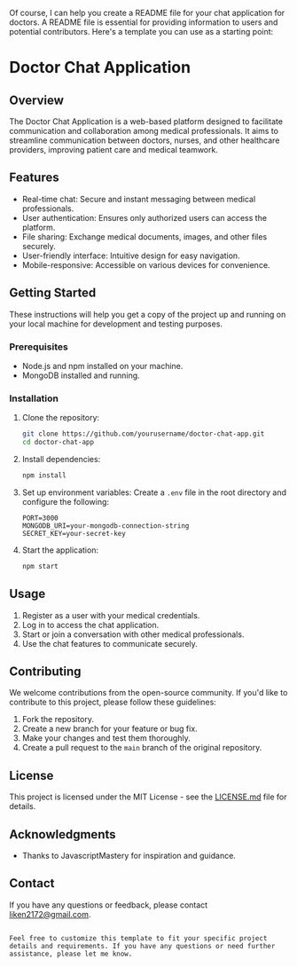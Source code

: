 Of course, I can help you create a README file for your chat application for doctors. A README file is essential for providing information to users and potential contributors. Here's a template you can use as a starting point:

# Doctor Chat Application

## Overview

The Doctor Chat Application is a web-based platform designed to facilitate communication and collaboration among medical professionals. It aims to streamline communication between doctors, nurses, and other healthcare providers, improving patient care and medical teamwork.

## Features

- Real-time chat: Secure and instant messaging between medical professionals.
- User authentication: Ensures only authorized users can access the platform.
- File sharing: Exchange medical documents, images, and other files securely.
- User-friendly interface: Intuitive design for easy navigation.
- Mobile-responsive: Accessible on various devices for convenience.

## Getting Started

These instructions will help you get a copy of the project up and running on your local machine for development and testing purposes.

### Prerequisites

- Node.js and npm installed on your machine.
- MongoDB installed and running.

### Installation

1. Clone the repository:
   ```bash
   git clone https://github.com/yourusername/doctor-chat-app.git
   cd doctor-chat-app
   ```

2. Install dependencies:
   ```bash
   npm install
   ```

3. Set up environment variables:
   Create a `.env` file in the root directory and configure the following:
   ```
   PORT=3000
   MONGODB_URI=your-mongodb-connection-string
   SECRET_KEY=your-secret-key
   ```

4. Start the application:
   ```bash
   npm start
   ```

## Usage

1. Register as a user with your medical credentials.
2. Log in to access the chat application.
3. Start or join a conversation with other medical professionals.
4. Use the chat features to communicate securely.

## Contributing

We welcome contributions from the open-source community. If you'd like to contribute to this project, please follow these guidelines:

1. Fork the repository.
2. Create a new branch for your feature or bug fix.
3. Make your changes and test them thoroughly.
4. Create a pull request to the `main` branch of the original repository.

## License

This project is licensed under the MIT License - see the [LICENSE.md](LICENSE.md) file for details.

## Acknowledgments

- Thanks to JavascriptMastery for inspiration and guidance.

## Contact

If you have any questions or feedback, please contact liken2172@gmail.com.
```

Feel free to customize this template to fit your specific project details and requirements. If you have any questions or need further assistance, please let me know.
